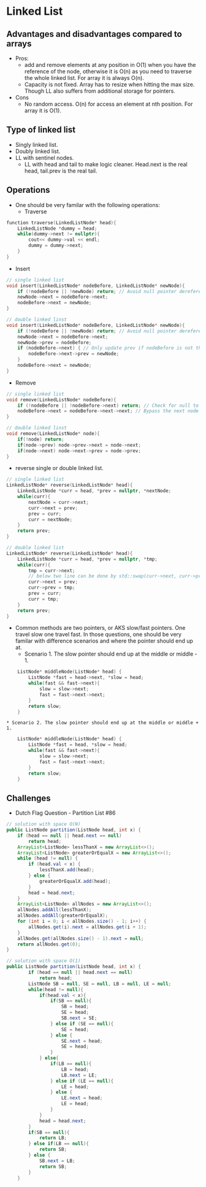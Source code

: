 # Linked List

## Advantages and disadvantages compared to arrays
* Pros:
  * add and remove elements at any position in O(1) when you have the reference of the node, otherwise it is O(n) as you need to traverse the whole linked list. For array it is always O(n).
  * Capacity is not fixed. Array has to resize when hitting the max size. Though LL also suffers from additional storage for pointers.
* Cons
  * No random access. O(n) for access an element at nth position. For array it is O(1).

## Type of linked list
* Singly linked list.
* Doubly linked list.
* LL with sentinel nodes.
  * LL with head and tail to make logic cleaner. Head.next is the real head, tail.prev is the real tail.

## Operations
* One should be very familar with the following operations:
  * Traverse
```cpp
function traverse(LinkedListNode* head){
    LinkedListNode *dummy = head;
    while(dummy->next != nullptr){
        cout<< dummy->val << endl;
        dummy = dummy->next;
    }
}
```
  * Insert
```cpp
// single linked list
void insert(LinkedListNode* nodeBefore, LinkedListNode* newNode){
    if (!nodeBefore || !newNode) return; // Avoid null pointer dereference
    newNode->next = nodeBefore->next;
    nodeBefore->next = newNode;
}

// double linked linst
void insert(LinkedListNode* nodeBefore, LinkedListNode* newNode){
    if (!nodeBefore || !newNode) return; // Avoid null pointer dereference
    newNode->next = nodeBefore->next;
    newNode->prev = nodeBefore;
    if (nodeBefore->next) { // Only update prev if nodeBefore is not the last node
        nodeBefore->next->prev = newNode;
    }
    nodeBefore->next = newNode;
}
```
  * Remove
```cpp
// single linked list
void remove(LinkedListNode* nodeBefore){
    if (!nodeBefore || !nodeBefore->next) return; // Check for null to prevent crashes
    nodeBefore->next = nodeBefore->next->next; // Bypass the next node (deleting it)
}

// double linked linst
void remove(LinkedListNode* node){
    if(!node) return;
    if(node->prev) node->prev->next = node->next;
    if(node->next) node->next->prev = node->prev;
}
```

  * reverse single or double linked list.
```cpp
// single linked list
LinkedListNode* reverse(LinkedListNode* head){
    LinkedListNode *curr = head, *prev = nullptr, *nextNode;
    while(curr){
        nextNode = curr->next;
        curr->next = prev;
        prev = curr;
        curr = nextNode;
    }
    return prev;
}

// double linked list
LinkedListNode* reverse(LinkedListNode* head){
    LinkedListNode *curr = head, *prev = nullptr, *tmp;
    while(curr){
        tmp = curr->next;
        // below two line can be done by std::swap(curr->next, curr->prev)
        curr->next = prev;
        curr->prev = tmp;
        prev = curr;
        curr = tmp;
    }
    return prev;
}
```

* Common methods are two pointers, or AKS slow/fast pointers. One travel slow one travel fast. In those questions, one should be very familar with difference scenarios and where the pointer should end up at.
    * Scenario 1. The slow pointer should end up at the middle or middle - 1.
```cpp
    ListNode* middleNode(ListNode* head) {
        ListNode *fast = head->next, *slow = head;
        while(fast && fast->next){
            slow = slow->next;
            fast = fast->next->next;
        }
        return slow;
    }
```
    * Scenario 2. The slow pointer should end up at the middle or middle + 1.
```cpp
    ListNode* middleNode(ListNode* head) {
        ListNode *fast = head, *slow = head;
        while(fast && fast->next){
            slow = slow->next;
            fast = fast->next->next;
        }
        return slow;
    }
```

## Challenges
* Dutch Flag Question -  Partition List #86
```java
// solution with space O(N)
public ListNode partition(ListNode head, int x) {
    if (head == null || head.next == null)
        return head;
    ArrayList<ListNode> lessThanX = new ArrayList<>();
    ArrayList<ListNode> greaterOrEqualX = new ArrayList<>();
    while (head != null) {
        if (head.val < x) {
            lessThanX.add(head);
        } else {
            greaterOrEqualX.add(head);
        }
        head = head.next;
    }
    ArrayList<ListNode> allNodes = new ArrayList<>();
    allNodes.addAll(lessThanX);
    allNodes.addAll(greaterOrEqualX);
    for (int i = 0; i < allNodes.size() - 1; i++) {
        allNodes.get(i).next = allNodes.get(i + 1);
    }
    allNodes.get(allNodes.size() - 1).next = null;
    return allNodes.get(0);
}
```

```java
// solution with space O(1)
public ListNode partition(ListNode head, int x) {
        if (head == null || head.next == null)
            return head;
        ListNode SB = null, SE = null, LB = null, LE = null;
        while(head != null){
            if(head.val < x){
                if(SB == null){
                    SB = head;
                    SE = head;
                    SB.next = SE;
                } else if (SE == null){
                    SE = head;
                } else {
                    SE.next = head;
                    SE = head;
                }
            } else{
                if(LB == null){
                    LB = head;
                    LB.next = LE;
                } else if (LE == null){
                    LE = head;
                } else {
                    LE.next = head;
                    LE = head;
                }
            }
            head = head.next;
        }
        if(SB == null){
            return LB;
        } else if(LB == null){
            return SB;
        } else {
            SB.next = LB;
            return SB;
        }
    }
```